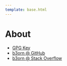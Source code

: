 ```yaml
---
template: base.html
---
```


# About
- [GPG Key](./3e7179a4.txt)
- [b3orn @ GitHub](https://github.com/b3orn)
- [b3orn @ Stack Overflow](https://stackoverflow.com/users/1812029/b3orn)
